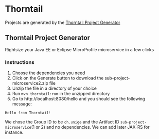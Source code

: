 # Thorntail

Projects are generated by the [Thorntail Project Generator](https://thorntail.io/generator/)


## Thorntail Project Generator
Rightsize your Java EE or Eclipse MicroProfile microservice in a few clicks

### Instructions

1. Choose the dependencies you need
2. Click on the Generate button to download the sub-project-microservice2.zip file
3. Unzip the file in a directory of your choice
4. Run `mvn thorntail:run` in the unzipped directory
5. Go to http://localhost:8080/hello and you should see the following message:
```
Hello from Thorntail!
```

We chose the Group ID to be `ch.unige` and the Artifact ID `sub-project-microservice`(1 or 2) and no dependencies.
We can add later JAX-RS for instance.
